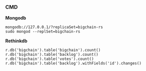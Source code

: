 ### CMD

 **Mongodb** 
```
mongodb://127.0.0.1/?replicaSet=bigchain-rs
sudo mongod --replSet=bigchain-rs
```

 **Rethinkdb** 
```
r.db('bigchain').table('bigchain').count()
r.db('bigchain').table('backlog').count()
r.db('bigchain').table('votes').count()
r.db('bigchain').table('backlog').withFields('id').changes()
```